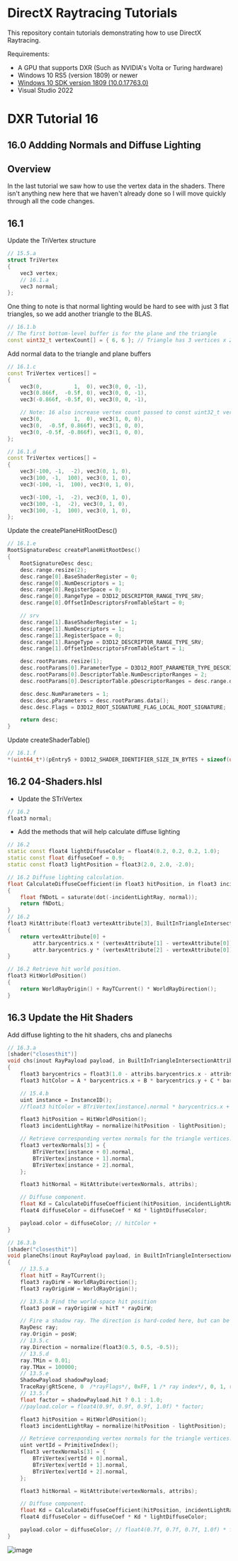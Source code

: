 DirectX Raytracing Tutorials
============
This repository contain tutorials demonstrating how to use DirectX Raytracing.

Requirements:
- A GPU that supports DXR (Such as NVIDIA's Volta or Turing hardware)
- Windows 10 RS5 (version 1809) or newer
- [Windows 10 SDK version 1809 (10.0.17763.0)](https://developer.microsoft.com/en-us/windows/downloads/sdk-archive)
- Visual Studio 2022

# DXR Tutorial 16

## 16.0 Addding Normals and Diffuse Lighting

## Overview
In the last tutorial we saw how to use the vertex data in the shaders.  There isn't anything new here that we haven't already done so I will move quickly through all the code changes.

## 16.1
Update the TriVertex structure
```c++
// 15.5.a
struct TriVertex
{
    vec3 vertex;
    // 16.1.a
    vec3 normal;
};

```
One thing to note is that normal lighting would be hard to see with just 3 flat triangles, so we add another triangle to the BLAS.

```c++
// 16.1.b
// The first bottom-level buffer is for the plane and the triangle
const uint32_t vertexCount[] = { 6, 6 }; // Triangle has 3 vertices x 2, plane has 6
```

Add normal data to the triangle and plane buffers

```c++
// 16.1.c
const TriVertex vertices[] =
{
    vec3(0,          1,  0), vec3(0, 0, -1),
    vec3(0.866f,  -0.5f, 0), vec3(0, 0, -1),
    vec3(-0.866f, -0.5f, 0), vec3(0, 0, -1),

    // Note: 16 also increase vertex count passed to const uint32_t vertexCount[] = { 6, 6 }
    vec3(0,          1,  0), vec3(1, 0, 0),
    vec3(0,  -0.5f, 0.866f), vec3(1, 0, 0),
    vec3(0, -0.5f, -0.866f), vec3(1, 0, 0),
};
```
```c++
// 16.1.d
const TriVertex vertices[] =
{
    vec3(-100, -1,  -2), vec3(0, 1, 0),
    vec3(100, -1,  100), vec3(0, 1, 0),
    vec3(-100, -1,  100), vec3(0, 1, 0),

    vec3(-100, -1,  -2), vec3(0, 1, 0),
    vec3(100, -1,  -2), vec3(0, 1, 0),
    vec3(100, -1,  100), vec3(0, 1, 0),
};
```

Update the createPlaneHitRootDesc()
```c++
// 16.1.e
RootSignatureDesc createPlaneHitRootDesc()
{
    RootSignatureDesc desc;
    desc.range.resize(2);
    desc.range[0].BaseShaderRegister = 0;
    desc.range[0].NumDescriptors = 1;
    desc.range[0].RegisterSpace = 0;
    desc.range[0].RangeType = D3D12_DESCRIPTOR_RANGE_TYPE_SRV;
    desc.range[0].OffsetInDescriptorsFromTableStart = 0;

    // srv
    desc.range[1].BaseShaderRegister = 1;
    desc.range[1].NumDescriptors = 1;
    desc.range[1].RegisterSpace = 0;
    desc.range[1].RangeType = D3D12_DESCRIPTOR_RANGE_TYPE_SRV;
    desc.range[1].OffsetInDescriptorsFromTableStart = 1;

    desc.rootParams.resize(1);
    desc.rootParams[0].ParameterType = D3D12_ROOT_PARAMETER_TYPE_DESCRIPTOR_TABLE;
    desc.rootParams[0].DescriptorTable.NumDescriptorRanges = 2;
    desc.rootParams[0].DescriptorTable.pDescriptorRanges = desc.range.data();

    desc.desc.NumParameters = 1;
    desc.desc.pParameters = desc.rootParams.data();
    desc.desc.Flags = D3D12_ROOT_SIGNATURE_FLAG_LOCAL_ROOT_SIGNATURE;

    return desc;
}
```

Update createShaderTable()
```c++
// 16.1.f
*(uint64_t*)(pEntry5 + D3D12_SHADER_IDENTIFIER_SIZE_IN_BYTES + sizeof(uint64_t)) = heapStart + mpDevice->GetDescriptorHandleIncrementSize(D3D12_DESCRIPTOR_HEAP_TYPE_CBV_SRV_UAV) * 2; // The SRV comes 2 after the program id
```

## 16.2 04-Shaders.hlsl
* Update the STriVertex
```c++
// 16.2
float3 normal;
```
* Add the methods that will help calculate diffuse lighting
```c++
// 16.2
static const float4 lightDiffuseColor = float4(0.2, 0.2, 0.2, 1.0);
static const float diffuseCoef = 0.9;
static const float3 lightPosition = float3(2.0, 2.0, -2.0);

// 16.2 Diffuse lighting calculation.
float CalculateDiffuseCoefficient(in float3 hitPosition, in float3 incidentLightRay, in float3 normal)
{
    float fNDotL = saturate(dot(-incidentLightRay, normal));
    return fNDotL;
}
// 16.2
float3 HitAttribute(float3 vertexAttribute[3], BuiltInTriangleIntersectionAttributes attr)
{
    return vertexAttribute[0] +
        attr.barycentrics.x * (vertexAttribute[1] - vertexAttribute[0]) +
        attr.barycentrics.y * (vertexAttribute[2] - vertexAttribute[0]);
}

// 16.2 Retrieve hit world position.
float3 HitWorldPosition()
{
    return WorldRayOrigin() + RayTCurrent() * WorldRayDirection();
}
```

## 16.3 Update the Hit Shaders
Add diffuse lighting to the hit shaders, chs and planechs
```c++
// 16.3.a
[shader("closesthit")]
void chs(inout RayPayload payload, in BuiltInTriangleIntersectionAttributes attribs)
{
    float3 barycentrics = float3(1.0 - attribs.barycentrics.x - attribs.barycentrics.y, attribs.barycentrics.x, attribs.barycentrics.y);
    float3 hitColor = A * barycentrics.x + B * barycentrics.y + C * barycentrics.z;

    // 15.4.b
    uint instance = InstanceID();
    //float3 hitColor = BTriVertex[instance].normal * barycentrics.x + BTriVertex[instance].normal * barycentrics.y + BTriVertex[instance].normal * barycentrics.z;

    float3 hitPosition = HitWorldPosition();
    float3 incidentLightRay = normalize(hitPosition - lightPosition);

    // Retrieve corresponding vertex normals for the triangle vertices.
    float3 vertexNormals[3] = {
        BTriVertex[instance + 0].normal,
        BTriVertex[instance + 1].normal,
        BTriVertex[instance + 2].normal,
    };

    float3 hitNormal = HitAttribute(vertexNormals, attribs);

    // Diffuse component.
    float Kd = CalculateDiffuseCoefficient(hitPosition, incidentLightRay, hitNormal);
    float4 diffuseColor = diffuseCoef * Kd * lightDiffuseColor;

    payload.color = diffuseColor; // hitColor + 
}
```
```c++
// 16.3.b
[shader("closesthit")]
void planeChs(inout RayPayload payload, in BuiltInTriangleIntersectionAttributes attribs)
{
    // 13.5.a
    float hitT = RayTCurrent();
    float3 rayDirW = WorldRayDirection();
    float3 rayOriginW = WorldRayOrigin();

    // 13.5.b Find the world-space hit position
    float3 posW = rayOriginW + hitT * rayDirW;

    // Fire a shadow ray. The direction is hard-coded here, but can be fetched from a constant-buffer
    RayDesc ray;
    ray.Origin = posW;
    // 13.5.c
    ray.Direction = normalize(float3(0.5, 0.5, -0.5));
    // 13.5.d
    ray.TMin = 0.01;
    ray.TMax = 100000;
    // 13.5.e
    ShadowPayload shadowPayload;
    TraceRay(gRtScene, 0  /*rayFlags*/, 0xFF, 1 /* ray index*/, 0, 1, ray, shadowPayload);
    // 13.5.f
    float factor = shadowPayload.hit ? 0.1 : 1.0;
    //payload.color = float4(0.9f, 0.9f, 0.9f, 1.0f) * factor;

    float3 hitPosition = HitWorldPosition();
    float3 incidentLightRay = normalize(hitPosition - lightPosition);

    // Retrieve corresponding vertex normals for the triangle vertices.
    uint vertId = PrimitiveIndex();
    float3 vertexNormals[3] = {
        BTriVertex[vertId + 0].normal,
        BTriVertex[vertId + 1].normal,
        BTriVertex[vertId + 2].normal,
    };

    float3 hitNormal = HitAttribute(vertexNormals, attribs);

    // Diffuse component.
    float Kd = CalculateDiffuseCoefficient(hitPosition, incidentLightRay, hitNormal);
    float4 diffuseColor = diffuseCoef * Kd * lightDiffuseColor;

    payload.color = diffuseColor; // float4(0.7f, 0.7f, 0.7f, 1.0f) * factor + 
}
```

![image](https://user-images.githubusercontent.com/17934438/222509414-c22fc5bd-a7cc-48d5-adc1-ec018cdda216.png)
